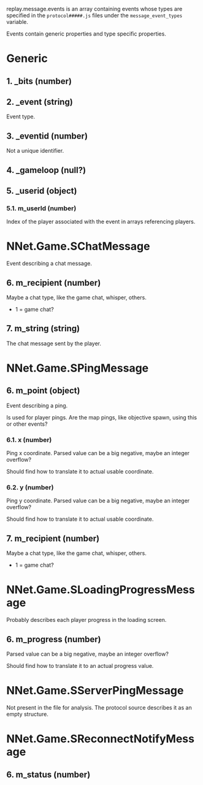 replay.message.events is an array containing events whose types are specified in the `protocol#####.js` files under the `message_event_types` variable.

Events contain generic properties and type specific properties.

# Generic

## 1. _bits (number)

## 2. _event (string)

Event type.

## 3. _eventid (number)

Not a unique identifier.

## 4. _gameloop (null?)

## 5. _userid (object)

### 5.1. m_userId (number)

Index of the player associated with the event in arrays referencing players.

# NNet.Game.SChatMessage

Event describing a chat message.

## 6. m_recipient (number)

Maybe a chat type, like the game chat, whisper, others.

- 1 = game chat?

## 7. m_string (string)

The chat message sent by the player.

# NNet.Game.SPingMessage

## 6. m_point (object)

Event describing a ping.

Is used for player pings. Are the map pings, like objective spawn, using this or other events?

### 6.1. x (number)

Ping x coordinate. Parsed value can be a big negative, maybe an integer overflow?

Should find how to translate it to actual usable coordinate.

### 6.2. y (number)

Ping y coordinate. Parsed value can be a big negative, maybe an integer overflow?

Should find how to translate it to actual usable coordinate.

## 7. m_recipient (number)

Maybe a chat type, like the game chat, whisper, others.

- 1 = game chat?

# NNet.Game.SLoadingProgressMessage

Probably describes each player progress in the loading screen.

## 6. m_progress (number)

Parsed value can be a big negative, maybe an integer overflow?

Should find how to translate it to an actual progress value.

# NNet.Game.SServerPingMessage

Not present in the file for analysis. The protocol source describes it as an empty structure.

# NNet.Game.SReconnectNotifyMessage

## 6. m_status (number)
